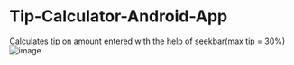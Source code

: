 # Tip-Calculator-Android-App
Calculates tip on amount entered with the help of seekbar(max tip = 30%)
![image](https://github.com/ChallaSumanth/Tip-Calculator-Android-App/assets/62050083/3dbf3ab6-679c-415b-b28b-ec43711ce14a)



